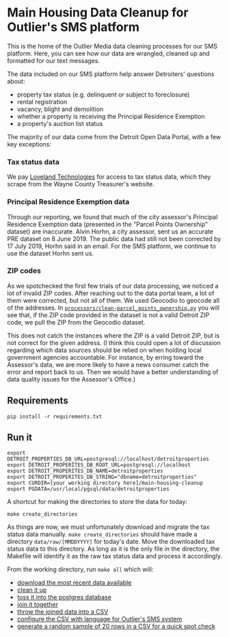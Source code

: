 # Main Housing Data Cleanup for Outlier's SMS platform

This is the home of the Outlier Media data cleaning processes for our SMS platform. Here, you can see how our data are wrangled, cleaned up and formatted for our text messages.

The data included on our SMS platform help answer Detroiters' questions about:
* property tax status (e.g. delinquent or subject to foreclosure)
* rental registration
* vacancy, blight and demolition
* whether a property is receiving the Principal Residence Exemption
* a property's auction list status

The majority of our data come from the Detroit Open Data Portal, with a few key exceptions:

### Tax status data

We pay [Loveland Technologies](https://landgrid.com/) for access to tax status data, which they scrape from the Wayne County Treasurer's website.

### Principal Residence Exemption data

Through our reporting, we found that much of the city assessor's Principal Residence Exemption data (presented in the "Parcel Points Ownership" dataset) are inaccurate. Alvin Horhn, a city assessor, sent us an accurate PRE dataset on 8 June 2019. The public data had still not been corrected by 17 July 2019, Horhn said in an email. For the SMS platform, we continue to use the dataset Horhn sent us.

### ZIP codes

As we spotchecked the first few trials of our data processing, we noticed a lot of invalid ZIP codes. After reaching out to the data portal team, a lot of them were corrected, but not all of them. We used Geocodio to geocode all of the addresses. In [`processors/clean-parcel_points_ownership.py`](https://github.com/Kat-Alo/main-housing-cleanup/blob/master/processors/clean-parcel_points_ownership.py) you will see that, if the ZIP code provided in the dataset is not a valid Detroit ZIP code, we pull the ZIP from the Geocodio dataset. 

This does not catch the instances where the ZIP is a valid Detroit ZIP, but is not correct for the given address. (I think this could open a lot of discussion regarding which data sources should be relied on when holding local government agencies accountable. For instance, by erring toward the Assessor's data, we are more likely to have a news consumer catch the error and report back to us. Then we would have a better understanding of data quality issues for the Assessor's Office.)

## Requirements

`pip install -r requirements.txt`

## Run it

```
export DETROIT_PROPERTIES_DB_URL=postgresql://localhost/detroitproperties
export DETROIT_PROPERITES_DB_ROOT_URL=postgresql://localhost
export DETROIT_PROPERITES_DB_NAME=detroitproperties
export DETROIT_PROPERITES_DB_STRING="dbname=detroitproperties"
export CURDIR=[your working directory here]/main-housing-cleanup
export PGDATA=/usr/local/pgsql/data/detroitproperties
```

A shortcut for making the directories to store the data for today:

`make create_directories`

As things are now, we must unfortunately download and migrate the tax status data manually. `make create_directories` should have made a directory `data/raw/[MMDDYYYY]` for today's date. Move the downloaded tax status data to this directory. As long as it is the only file in the directory, the Makefile will identify it as the raw tax status data and process it accordingly.

From the working directory, run `make all` which will: 
* [download the most recent data available](https://github.com/Kat-Alo/main-housing-cleanup/blob/88df56cb633fcac851cc67db13a6cdd9804cb6e4/Makefile#L68)
* [clean it up](https://github.com/Kat-Alo/main-housing-cleanup/blob/88df56cb633fcac851cc67db13a6cdd9804cb6e4/Makefile#L98)
* [toss it into the postgres database](https://github.com/Kat-Alo/main-housing-cleanup/blob/88df56cb633fcac851cc67db13a6cdd9804cb6e4/Makefile#L109)
* [join it together](https://github.com/Kat-Alo/main-housing-cleanup/blob/88df56cb633fcac851cc67db13a6cdd9804cb6e4/Makefile#L122)
* [throw the joined data into a CSV](https://github.com/Kat-Alo/main-housing-cleanup/blob/88df56cb633fcac851cc67db13a6cdd9804cb6e4/Makefile#L125)
* [configure the CSV with language for Outlier's SMS system](https://github.com/Kat-Alo/main-housing-cleanup/blob/88df56cb633fcac851cc67db13a6cdd9804cb6e4/Makefile#L129)
* [generate a random sample of 20 rows in a CSV for a quick spot check](https://github.com/Kat-Alo/main-housing-cleanup/blob/88df56cb633fcac851cc67db13a6cdd9804cb6e4/Makefile#L136)


